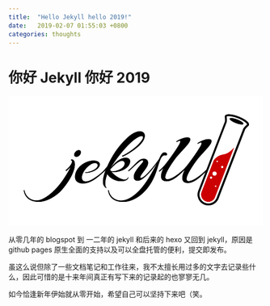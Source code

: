 ```yaml
---
title:  "Hello Jekyll hello 2019!"
date:   2019-02-07 01:55:03 +0800
categories: thoughts
---
```


# 你好 Jekyll 你好 2019

![jekyll-logo-black-red-transparent](../../images/posts/jekyll-logo-black-red-transparent.png)

从零几年的 blogspot 到 一二年的 jekyll 和后来的 hexo 又回到 jekyll，原因是 github pages 原生全面的支持以及可以全盘托管的便利，提交即发布。

虽这么说但除了一些文档笔记和工作往来，我不太擅长用过多的文字去记录些什么，因此可惜的是十来年间真正有写下来的记录起的也寥寥无几。

如今恰逢新年伊始就从零开始，希望自己可以坚持下来吧（笑。


